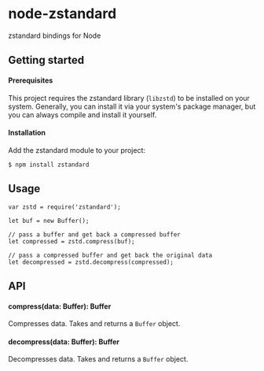 # node-zstandard

zstandard bindings for Node

## Getting started

#### Prerequisites
This project requires the zstandard library (`libzstd`) to be installed on your system. Generally, you can install it via your system's package manager, but you can always compile and install it yourself.

#### Installation
Add the zstandard module to your project:

```
$ npm install zstandard
```

## Usage
```
var zstd = require('zstandard');

let buf = new Buffer();

// pass a buffer and get back a compressed buffer
let compressed = zstd.compress(buf);

// pass a compressed buffer and get back the original data
let decompressed = zstd.decompress(compressed);

```

## API
#### compress(data: Buffer): Buffer

Compresses data. Takes and returns a `Buffer` object.

#### decompress(data: Buffer): Buffer

Decompresses data. Takes and returns a `Buffer` object.
